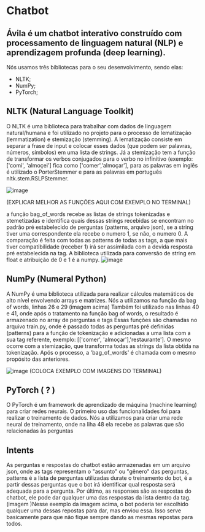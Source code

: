 # Chatbot 

## Ávila é um chatbot interativo construído com processamento de linguagem natural (NLP) e aprendizagem profunda (deep learning).

Nós usamos três bibliotecas para o seu desenvolvimento, sendo elas:
- NLTK; 
- NumPy;
- PyTorch;

## NLTK (Natural Language Toolkit)
O NLTK é uma biblioteca para trabalhar com dados de linguagem natural/humana e foi utilizado no projeto para o processo de lematização (lemmatization) e stemização (stemming). A lematização consiste em separar a frase de input e colocar esses dados (que podem ser palavras, números, símbolos) em uma lista de strings. 
Já a stemização tem a função de transformar os verbos conjugados para o verbo no infinitivo (exemplo: ['comi', 'almoçei'] fica como ['comer','almoçar'], para as palavras em inglês é utilizado o PorterStemmer e para as palavras em português nltk.stem.RSLPStemmer.

![image](https://user-images.githubusercontent.com/101810029/216030661-5c1752be-d83c-47c5-bb0c-7fd8d2293749.png)

(EXPLICAR MELHOR AS FUNÇÕES AQUI COM EXEMPLO NO TERMINAL)

a função bag_of_words recebe as listas de strings tokenizadas e stemetizadas e identifica quais dessas strings recebidas se encontram no padrão pré estabelecido de perguntas (patterns, arquivo json), se a string tiver uma correspondente ela recebe o numero 1, se não, o numero 0. A comparação é feita com todas as patterns de todas as tags, a que mais tiver compatibilidade (receber 1) irá ser assimilada com a devida resposta pré estabelecida na tag. A biblioteca utilizada para conversão de string em float e atribuição de 0 e 1 é a numpy.
![image](https://user-images.githubusercontent.com/101810029/216031230-236c9607-0a86-4537-a721-3220ead67787.png)</br>

## NumPy (Numeral Python)
A NumPy é uma biblioteca utilizada para realizar cálculos matemáticos de alto nível envolvendo arrays e matrizes.
Nós a utilizamos na função da bag of words, linhas 26 e 29 (imagem acima)
Também foi utilizado nas linhas 40 e 41, onde após o tratamento na função bag of words, o resultado é armazenado no array de perguntas e tags
Essas funções são chamadas no arquivo train.py, onde é passado todas as perguntas pré definidas (patterns) para a função de tokenização e adicionadas a uma lista com a sua tag referente, exemplo: [['comer', 'almoçar'],'restaurante'].
O mesmo ocorre com a stemização, que transforma todas as strings da lista obtida na tokenização. Após o processo, a 'bag_of_words' é chamada com o mesmo propósito das anteriores. 

![image](https://user-images.githubusercontent.com/101810029/216058014-7cfe34ba-e2f3-49d9-a4c6-2e734af8e9a1.png)
(COLOCA EXEMPLO COM IMAGENS DO TERMINAL)

## PyTorch ( ? )
O PyTorch é um framework de aprendizado de máquina (machine learning) para criar redes neurais. O primeiro uso das funcionalidades foi para realizar o treinamento de dados. Nós a utilizamos para criar uma rede neural de treinamento, onde na liha 48 ela recebe as palavras que são relacionadas às perguntas

## Intents
As perguntas e respostas do chatbot estão armazenadas em um arquivo json, onde as tags representam o "assunto" ou "gênero" das perguntas, patterns é a lista de perguntas utilizadas durate o treinamento do bot, é a partir dessas perguntas que o bot irá identificar qual resposta será adequada para a pergunta. Por último, as responses são as respostas do chatbot, ele pode dar qualquer uma das respostas da lista dentro da tag. (imagem )Nesse exemplo da imagem acima, o bot poderia ter escolhido qualquer uma dessas repostas para dar, mas enviou essa. Isso serve basicamente para que não fique sempre dando as mesmas repostas para todos.
